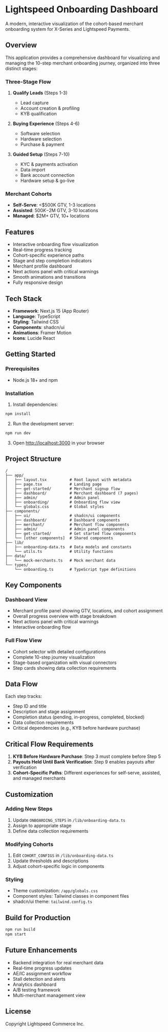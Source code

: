 # Lightspeed Onboarding Dashboard

A modern, interactive visualization of the cohort-based merchant onboarding system for X-Series and Lightspeed Payments.

## Overview

This application provides a comprehensive dashboard for visualizing and managing the 10-step merchant onboarding journey, organized into three distinct stages:

### Three-Stage Flow

1. **Qualify Leads** (Steps 1-3)
   - Lead capture
   - Account creation & profiling
   - KYB qualification

2. **Buying Experience** (Steps 4-6)
   - Software selection
   - Hardware selection
   - Purchase & payment

3. **Guided Setup** (Steps 7-10)
   - KYC & payments activation
   - Data import
   - Bank account connection
   - Hardware setup & go-live

### Merchant Cohorts

- **Self-Serve**: <$500K GTV, 1-3 locations
- **Assisted**: $500K-$2M GTV, 3-10 locations
- **Managed**: $2M+ GTV, 10+ locations

## Features

- Interactive onboarding flow visualization
- Real-time progress tracking
- Cohort-specific experience paths
- Stage and step completion indicators
- Merchant profile dashboard
- Next actions panel with critical warnings
- Smooth animations and transitions
- Fully responsive design

## Tech Stack

- **Framework**: Next.js 15 (App Router)
- **Language**: TypeScript
- **Styling**: Tailwind CSS
- **Components**: shadcn/ui
- **Animations**: Framer Motion
- **Icons**: Lucide React

## Getting Started

### Prerequisites

- Node.js 18+ and npm

### Installation

1. Install dependencies:
```bash
npm install
```

2. Run the development server:
```bash
npm run dev
```

3. Open [http://localhost:3000](http://localhost:3000) in your browser

## Project Structure

```
/
├── app/
│   ├── layout.tsx          # Root layout with metadata
│   ├── page.tsx            # Landing page
│   ├── get-started/        # Merchant signup flow
│   ├── dashboard/          # Merchant dashboard (7 pages)
│   ├── admin/              # Admin panel
│   ├── onboarding/         # Onboarding flow view
│   └── globals.css         # Global styles
├── components/
│   ├── ui/                 # shadcn/ui components
│   ├── dashboard/          # Dashboard components
│   ├── merchant/           # Merchant flow components
│   ├── admin/              # Admin panel components
│   ├── get-started/        # Get started flow components
│   └── [other components]  # Shared components
├── lib/
│   ├── onboarding-data.ts  # Data models and constants
│   └── utils.ts            # Utility functions
├── data/
│   └── mock-merchants.ts   # Mock merchant data
└── types/
    └── onboarding.ts       # TypeScript type definitions
```

## Key Components

### Dashboard View
- Merchant profile panel showing GTV, locations, and cohort assignment
- Overall progress overview with stage breakdown
- Next actions panel with critical warnings
- Interactive onboarding flow

### Full Flow View
- Cohort selector with detailed configurations
- Complete 10-step journey visualization
- Stage-based organization with visual connectors
- Step cards showing data collection requirements

## Data Flow

Each step tracks:
- Step ID and title
- Description and stage assignment
- Completion status (pending, in-progress, completed, blocked)
- Data collection requirements
- Critical dependencies (e.g., KYB before hardware purchase)

## Critical Flow Requirements

1. **KYB Before Hardware Purchase**: Step 3 must complete before Step 5
2. **Payouts Held Until Bank Verification**: Step 9 enables payouts after verification
3. **Cohort-Specific Paths**: Different experiences for self-serve, assisted, and managed merchants

## Customization

### Adding New Steps

1. Update `ONBOARDING_STEPS` in `/lib/onboarding-data.ts`
2. Assign to appropriate stage
3. Define data collection requirements

### Modifying Cohorts

1. Edit `COHORT_CONFIGS` in `/lib/onboarding-data.ts`
2. Update thresholds and descriptions
3. Adjust cohort-specific logic in components

### Styling

- Theme customization: `/app/globals.css`
- Component styles: Tailwind classes in component files
- shadcn/ui theme: `tailwind.config.ts`

## Build for Production

```bash
npm run build
npm start
```

## Future Enhancements

- Backend integration for real merchant data
- Real-time progress updates
- AE/IC assignment workflow
- Stall detection and alerts
- Analytics dashboard
- A/B testing framework
- Multi-merchant management view

## License

Copyright Lightspeed Commerce Inc.
